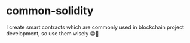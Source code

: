 # common-solidity
I create smart contracts which are commonly used in blockchain project development, so use them wisely 😁🤩
